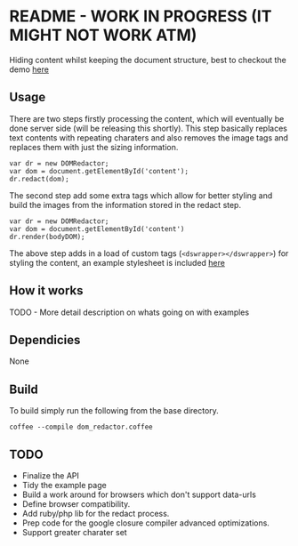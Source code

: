 # README - WORK IN PROGRESS (IT MIGHT NOT WORK ATM)

Hiding content whilst keeping the document structure, best to checkout the demo [here]()


## Usage

There are two steps firstly processing the content, which will eventually be done server side (will be releasing this shortly). This step basically replaces text contents with repeating charaters and also removes the image tags and replaces them with just the sizing information.

    var dr = new DOMRedactor;
    var dom = document.getElementById('content');
    dr.redact(dom);


The second step add some extra tags which allow for better styling and build the images from the information stored in the redact step.

    var dr = new DOMRedactor;
    var dom = document.getElementById('content')
    dr.render(bodyDOM);


The above step adds in a load of custom tags (`<dswrapper></dswrapper>`) for styling the content, an example stylesheet is included [here]()


## How it works

TODO - More detail description on whats going on with examples


## Dependicies

None


## Build

To build simply run the following from the base directory.

    coffee --compile dom_redactor.coffee


## TODO

 * Finalize the API
 * Tidy the example page
 * Build a work around for browsers which don't support data-urls
 * Define browser compatibility.
 * Add ruby/php lib for the redact process.
 * Prep code for the google closure compiler advanced optimizations.
 * Support greater charater set
